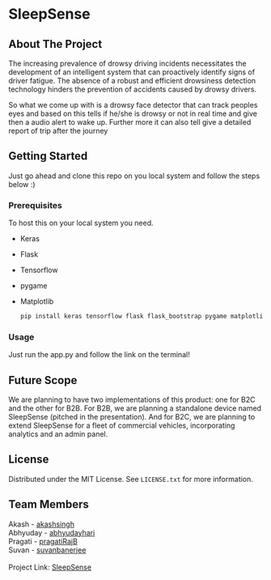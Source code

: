 # SleepSense
## About The Project

The increasing prevalence of drowsy driving incidents necessitates the development of an intelligent system that can proactively identify signs of driver fatigue. The absence of a robust and efficient drowsiness detection technology hinders the prevention of accidents caused by drowsy drivers.

So what we come up with is a drowsy face detector that can track peoples eyes and based on this tells if he/she is drowsy or not in real time and give then a audio alert to wake up. Further more it can also tell give a detailed report of trip after the journey

## Getting Started
Just go ahead and clone this repo on you local system and follow the steps below :)

### Prerequisites

To host this on your local system you need.
* Keras
* Flask
* Tensorflow
* pygame
* Matplotlib
  
  ```sh
  pip install keras tensorflow flask flask_bootstrap pygame matplotlib
  ```

### Usage

Just run the app.py and follow the link on the terminal!

## Future Scope

We are planning to have two implementations of this product: one for B2C and the other for B2B. For B2B, we are planning a standalone device named SleepSense (pitched in the presentation). And for B2C, we are planning to extend SleepSense for a fleet of commercial vehicles, incorporating analytics and an admin panel.

## License

Distributed under the MIT License. See `LICENSE.txt` for more information.



## Team Members

Akash - [akashsingh](https://github.com/Akash-Singh04) <br>
Abhyuday - [abhyudayhari](https://github.com/abhyudayhari) <br>
Pragati - [pragatiRajB](https://github.com/pragatiRajB) <br>
Suvan - [suvanbanerjee](https://github.com/suvanbanerjee) <br>
<br>
Project Link: [SleepSense](https://github.com/Akash-Singh04/Drowsiness-Detector)

